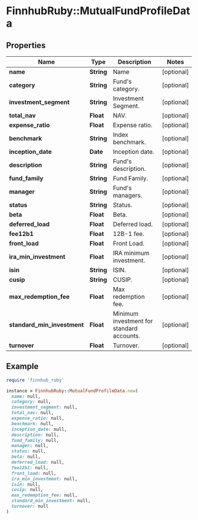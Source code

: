 # FinnhubRuby::MutualFundProfileData

## Properties

| Name | Type | Description | Notes |
| ---- | ---- | ----------- | ----- |
| **name** | **String** | Name | [optional] |
| **category** | **String** | Fund&#39;s category. | [optional] |
| **investment_segment** | **String** | Investment Segment. | [optional] |
| **total_nav** | **Float** | NAV. | [optional] |
| **expense_ratio** | **Float** | Expense ratio. | [optional] |
| **benchmark** | **String** | Index benchmark. | [optional] |
| **inception_date** | **Date** | Inception date. | [optional] |
| **description** | **String** | Fund&#39;s description. | [optional] |
| **fund_family** | **String** | Fund Family. | [optional] |
| **manager** | **String** | Fund&#39;s managers. | [optional] |
| **status** | **String** | Status. | [optional] |
| **beta** | **Float** | Beta. | [optional] |
| **deferred_load** | **Float** | Deferred load. | [optional] |
| **fee12b1** | **Float** | 12B-1 fee. | [optional] |
| **front_load** | **Float** | Front Load. | [optional] |
| **ira_min_investment** | **Float** | IRA minimum investment. | [optional] |
| **isin** | **String** | ISIN. | [optional] |
| **cusip** | **String** | CUSIP. | [optional] |
| **max_redemption_fee** | **Float** | Max redemption fee. | [optional] |
| **standard_min_investment** | **Float** | Minimum investment for standard accounts. | [optional] |
| **turnover** | **Float** | Turnover. | [optional] |

## Example

```ruby
require 'finnhub_ruby'

instance = FinnhubRuby::MutualFundProfileData.new(
  name: null,
  category: null,
  investment_segment: null,
  total_nav: null,
  expense_ratio: null,
  benchmark: null,
  inception_date: null,
  description: null,
  fund_family: null,
  manager: null,
  status: null,
  beta: null,
  deferred_load: null,
  fee12b1: null,
  front_load: null,
  ira_min_investment: null,
  isin: null,
  cusip: null,
  max_redemption_fee: null,
  standard_min_investment: null,
  turnover: null
)
```

